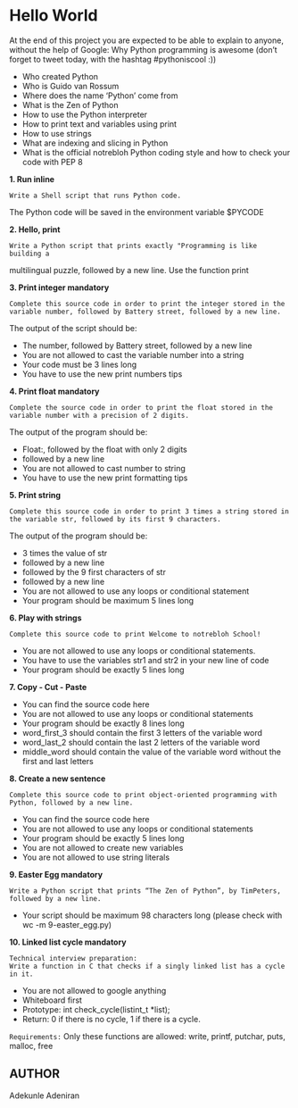 # Hello World

At the end of this project you are expected to be able to explain to anyone, without the help of Google:
Why Python programming is awesome (don’t forget to tweet today, with the hashtag #pythoniscool :))

* Who created Python
* Who is Guido van Rossum
* Where does the name ‘Python’ come from
* What is the Zen of Python
* How to use the Python interpreter
* How to print text and variables using print
* How to use strings
* What are indexing and slicing in Python
* What is the official notrebloh Python coding style and how to check your code with PEP 8

**1. Run inline**

    Write a Shell script that runs Python code.
The Python code will be saved in the environment variable $PYCODE

**2. Hello, print**

    Write a Python script that prints exactly "Programming is like building a
multilingual puzzle, followed by a new line.
Use the function print

**3. Print integer mandatory**

    Complete this source code in order to print the integer stored in the variable number, followed by Battery street, followed by a new line.
The output of the script should be:
* The number, followed by Battery street, followed by a new line
* You are not allowed to cast the variable number into a string
* Your code must be 3 lines long
* You have to use the new print numbers tips

**4. Print float mandatory**

    Complete the source code in order to print the float stored in the variable number with a precision of 2 digits.

The output of the program should be:
* Float:, followed by the float with only 2 digits
* followed by a new line
* You are not allowed to cast number to string
* You have to use the new print formatting tips

**5. Print string**

    Complete this source code in order to print 3 times a string stored in the variable str, followed by its first 9 characters.
The output of the program should be:
* 3 times the value of str
* followed by a new line
* followed by the 9 first characters of str
* followed by a new line
* You are not allowed to use any loops or conditional statement
* Your program should be maximum 5 lines long

**6. Play with strings**

    Complete this source code to print Welcome to notrebloh School!
* You are not allowed to use any loops or conditional statements.
* You have to use the variables str1 and str2 in your new line of code
* Your program should be exactly 5 lines long

**7. Copy - Cut - Paste**
* You can find the source code here
* You are not allowed to use any loops or conditional statements
* Your program should be exactly 8 lines long
* word_first_3 should contain the first 3 letters of the variable word
* word_last_2 should contain the last 2 letters of the variable word
* middle_word should contain the value of the variable word without the first and last letters

**8. Create a new sentence**

    Complete this source code to print object-oriented programming with Python, followed by a new line.
* You can find the source code here
* You are not allowed to use any loops or conditional statements
* Your program should be exactly 5 lines long
* You are not allowed to create new variables
* You are not allowed to use string literals

**9. Easter Egg mandatory**

    Write a Python script that prints “The Zen of Python”, by TimPeters, followed by a new line.
* Your script should be maximum 98 characters long (please check with wc -m 9-easter_egg.py)

**10. Linked list cycle mandatory**

    Technical interview preparation:
    Write a function in C that checks if a singly linked list has a cycle in it.
* You are not allowed to google anything
* Whiteboard first
* Prototype: int check_cycle(listint_t *list);
* Return: 0 if there is no cycle, 1 if there is a cycle.

```Requirements:```
Only these functions are allowed: write, printf, putchar, puts, malloc, free

## AUTHOR
Adekunle Adeniran
